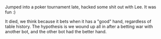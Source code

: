 Jumped into a poker tournament late, hacked some shit out with Lee. It was fun :)

It died, we think because it bets when it has a "good" hand, regardless of table history.
The hypothesis is we wound up all in after a betting war with another bot, and the other bot had the better hand.
